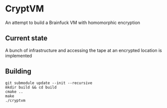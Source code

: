 # CryptVM
An attempt to build a Brainfuck VM with homomorphic encryption

## Current state
A bunch of infrastructure and accessing the tape at an encrypted location is implemented

## Building
```
git submodule update --init --recursive
mkdir build && cd build
cmake ..
make
./cryptvm
```
